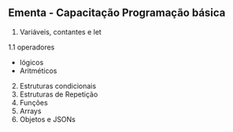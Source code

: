 ## Ementa - Capacitação Programação básica

1. Variáveis, contantes e let

1.1 operadores
* lógicos
* Aritméticos

2. Estruturas condicionais
3. Estruturas de Repetição
4. Funções
5. Arrays
6. Objetos e JSONs